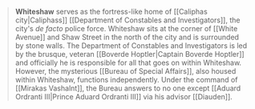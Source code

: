 > **Whiteshaw** serves as the fortress-like home of [[Caliphas city|Caliphass]] [[Department of Constables and Investigators]], the city's *de facto* police force. Whiteshaw sits at the corner of [[White Avenue]] and Shaw Street in the north of the city and is surrounded by stone walls.
> The Department of Constables and Investigators is led by the brusque, veteran [[Boverde Hoptler|Captain Boverde Hoptler]] and officially he is responsible for all that goes on within Whiteshaw. However, the mysterious [[Bureau of Special Affairs]], also housed within Whiteshaw, functions independently. Under the command of [[Mirakas Vashalnt]], the Bureau answers to no one except [[Aduard Ordranti III|Prince Aduard Ordranti III]] via his advisor [[Diauden]].









